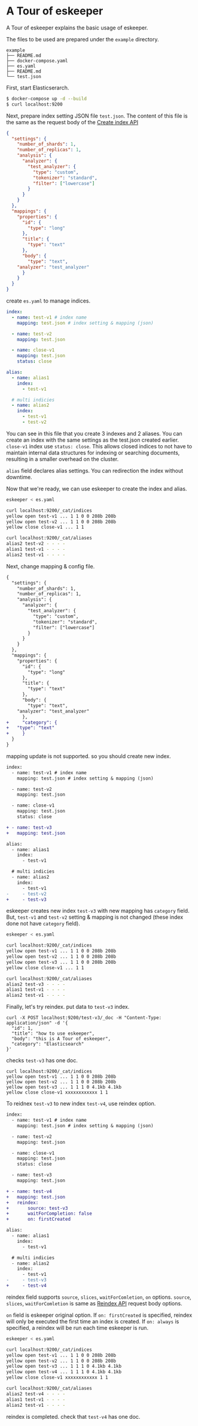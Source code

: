 # A Tour of eskeeper

A Tour of eskeeper explains the basic usage of eskeeper.

The files to be used are prepared under the `example` directory.

```tree
example
├── README.md
├── docker-compose.yaml
├── es.yaml
├── README.md
└── test.json
```

First, start Elasticserarch.

```bash
$ docker-compose up -d --build
$ curl localhost:9200
```

Next, prepare index setting JSON file `test.json`. The content of this file is the same as the request body of the [Create index API](https://www.elastic.co/guide/en/elasticsearch/reference/current/indices-create-index.html)

```json
{
  "settings": {
    "number_of_shards": 1,
    "number_of_replicas": 1,
    "analysis": {
      "analyzer": {
        "test_analyzer": {
          "type": "custom",
          "tokenizer": "standard",
          "filter": ["lowercase"]
        }
      }
    }
  },
  "mappings": {
    "properties": {
      "id": {
        "type": "long"
      },
      "title": {
        "type": "text"
      },
      "body": {
        "type": "text",
	"analyzer": "test_analyzer"
      }
    }
  }
}
```

create `es.yaml` to manage indices.

```yaml
index:
  - name: test-v1 # index name
    mapping: test.json # index setting & mapping (json)

  - name: test-v2
    mapping: test.json

  - name: close-v1
    mapping: test.json
    status: close

alias:
  - name: alias1
    index:
      - test-v1

  # multi indicies
  - name: alias2
    index:
      - test-v1
      - test-v2
```

You can see in this file that you create 3 indexes and 2 aliases. You can create an index with the same settings as the test.json created earlier. `close-v1` index use `status: close`. This allows closed indices to not have to maintain internal data structures for indexing or searching documents, resulting in a smaller overhead on the cluster.

`alias` field declares alias settings. You can redirection the index without downtime.

Now that we're ready, we can use eskeeper to create the index and alias.

```bash
eskeeper < es.yaml

curl localhost:9200/_cat/indices
yellow open test-v1 ... 1 1 0 0 208b 208b
yellow open test-v2 ... 1 1 0 0 208b 208b
yellow close close-v1 ... 1 1

curl localhost:9200/_cat/aliases
alias2 test-v2 - - - -
alias1 test-v1 - - - -
alias2 test-v1 - - - -
```

Next, change mapping & config file.

```diff
{
  "settings": {
    "number_of_shards": 1,
    "number_of_replicas": 1,
    "analysis": {
      "analyzer": {
        "test_analyzer": {
          "type": "custom",
          "tokenizer": "standard",
          "filter": ["lowercase"]
        }
      }
    }
  },
  "mappings": {
    "properties": {
      "id": {
        "type": "long"
      },
      "title": {
        "type": "text"
      },
      "body": {
        "type": "text",
	"analyzer": "test_analyzer"
      },
+     "category": {
+	"type": "text"
+     }
  }
}
```

mapping update is not supported. so you should create new index.

```diff
index:
  - name: test-v1 # index name
    mapping: test.json # index setting & mapping (json)

  - name: test-v2
    mapping: test.json

  - name: close-v1
    mapping: test.json
    status: close

+ - name: test-v3
+   mapping: test.json

alias:
  - name: alias1
    index:
      - test-v1

  # multi indicies
  - name: alias2
    index:
      - test-v1
-     - test-v2
+     - test-v3
```

eskeeper creates new index ```test-v3``` with new mapping has `category` field. But, ```test-v1``` and ```test-v2``` setting & mapping is not changed (these index done not have `category` field).

```bash
eskeeper < es.yaml

curl localhost:9200/_cat/indices
yellow open test-v1 ... 1 1 0 0 208b 208b
yellow open test-v2 ... 1 1 0 0 208b 208b
yellow open test-v3 ... 1 1 0 0 208b 208b
yellow close close-v1 ... 1 1

curl localhost:9200/_cat/aliases
alias2 test-v3 - - - -
alias1 test-v1 - - - -
alias2 test-v1 - - - -
```

Finally, let's try reindex. put data to `test-v3` index.

```
curl -X POST localhost:9200/test-v3/_doc -H "Content-Type: application/json" -d '{
  "id": 1,
  "title": "how to use eskeeper",
  "body": "this is A Tour of eskeeper",
  "category": "Elasticsearch"
}'
```

checks `test-v3` has one doc.

```
curl localhost:9200/_cat/indices
yellow open test-v1 ... 1 1 0 0 208b 208b
yellow open test-v2 ... 1 1 0 0 208b 208b
yellow open test-v3 ... 1 1 1 0 4.1kb 4.1kb
yellow close close-v1 xxxxxxxxxxxx 1 1
```

To reidnex `test-v3` to new index `test-v4`, use reindex option.

```diff
index:
  - name: test-v1 # index name
    mapping: test.json # index setting & mapping (json)

  - name: test-v2
    mapping: test.json

  - name: close-v1
    mapping: test.json
    status: close

  - name: test-v3
    mapping: test.json

+ - name: test-v4
+   mapping: test.json
+   reindex:
+       source: test-v3
+       waitForCompletion: false
+       on: firstCreated

alias:
  - name: alias1
    index:
      - test-v1

  # multi indicies
  - name: alias2
    index:
      - test-v1
-     - test-v3
+     - test-v4
```

reindex field supports `source`, `slices`, `waitForComletion`, `on` options. `source`, `slices`, `waitForComletion` is same as [Reindex  API](https://www.elastic.co/guide/en/elasticsearch/reference/current/docs-reindex.html) request body options. 

`on` field is eskeeper original option. If `on: firstCreated` is specified, reindex will only be executed the first time an index is created. If `on: always` is specified, a reindex will be run each time eskeeper is run.

```bash
eskeeper < es.yaml

curl localhost:9200/_cat/indices
yellow open test-v1 ... 1 1 0 0 208b 208b
yellow open test-v2 ... 1 1 0 0 208b 208b
yellow open test-v3 ... 1 1 1 0 4.1kb 4.1kb
yellow open test-v4 ... 1 1 1 0 4.1kb 4.1kb
yellow close close-v1 xxxxxxxxxxxx 1 1

curl localhost:9200/_cat/aliases
alias2 test-v4 - - - -
alias1 test-v1 - - - -
alias2 test-v1 - - - -
```

reindex is completed. check that `test-v4` has one doc.
